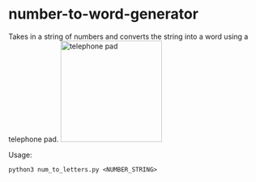 # number-to-word-generator

Takes in a string of numbers and converts the string into a word using a telephone pad.
<img src="https://upload.wikimedia.org/wikipedia/commons/thumb/7/73/Telephone-keypad2.svg/1200px-Telephone-keypad2.svg.png" alt="telephone pad" width=200>

Usage:
```
python3 num_to_letters.py <NUMBER_STRING>
```
